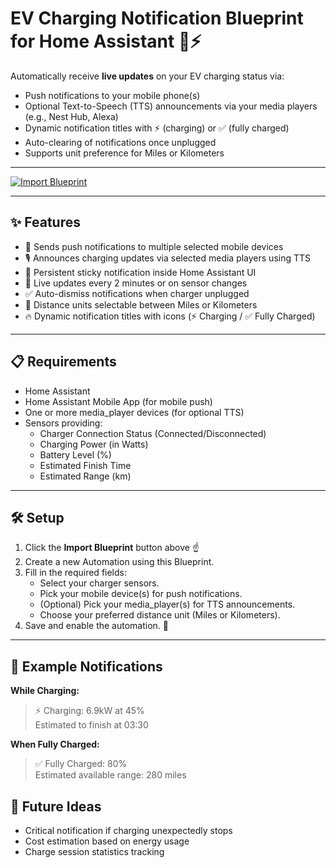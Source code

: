 # EV Charging Notification Blueprint for Home Assistant 🚗⚡

Automatically receive **live updates** on your EV charging status via:
- Push notifications to your mobile phone(s)
- Optional Text-to-Speech (TTS) announcements via your media players (e.g., Nest Hub, Alexa)
- Dynamic notification titles with ⚡ (charging) or ✅ (fully charged)
- Auto-clearing of notifications once unplugged
- Supports unit preference for Miles or Kilometers

---

[![Import Blueprint](https://my.home-assistant.io/badges/blueprint_import.svg)](https://my.home-assistant.io/redirect/blueprint_import/?url=https://github.com/Beel12213/ev-charging-notification/blob/main/ev_charging_notification.yaml)

---

## ✨ Features

- 📱 Sends push notifications to multiple selected mobile devices
- 🎙️ Announces charging updates via selected media players using TTS
- 🔔 Persistent sticky notification inside Home Assistant UI
- 🔁 Live updates every 2 minutes or on sensor changes
- ✅ Auto-dismiss notifications when charger unplugged
- 🛞 Distance units selectable between Miles or Kilometers
- 🔥 Dynamic notification titles with icons (⚡ Charging / ✅ Fully Charged)

---

## 📋 Requirements

- Home Assistant
- Home Assistant Mobile App (for mobile push)
- One or more media_player devices (for optional TTS)
- Sensors providing:
  - Charger Connection Status (Connected/Disconnected)
  - Charging Power (in Watts)
  - Battery Level (%)
  - Estimated Finish Time
  - Estimated Range (km)

---

## 🛠️ Setup

1. Click the **Import Blueprint** button above ☝️
2. Create a new Automation using this Blueprint.
3. Fill in the required fields:
    - Select your charger sensors.
    - Pick your mobile device(s) for push notifications.
    - (Optional) Pick your media_player(s) for TTS announcements.
    - Choose your preferred distance unit (Miles or Kilometers).
4. Save and enable the automation. 🚀

---

## 📸 Example Notifications

**While Charging:**
> ⚡ Charging: 6.9kW at 45%  
> Estimated to finish at 03:30

**When Fully Charged:**
> ✅ Fully Charged: 80%  
> Estimated available range: 280 miles

## 🚀 Future Ideas

- Critical notification if charging unexpectedly stops
- Cost estimation based on energy usage
- Charge session statistics tracking
